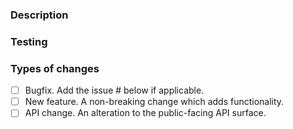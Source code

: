 [comment]: # (Generalize your changes in the Title above.)
[comment]: # (Please delete comments as you update this description.)

### Description
[comment]: # (Describe your changes in detail.)

### Testing
[comment]: # (Describe how you've tested these changes.)
[comment]: # (Link any manually triggered iTest/Packaging GHA workflows)

### Types of changes
[comment]: # (Place an `x` in all the boxes that apply:)
- [ ] Bugfix. Add the issue # below if applicable.
- [ ] New feature. A non-breaking change which adds functionality.
- [ ] API change. An alteration to the public-facing API surface.